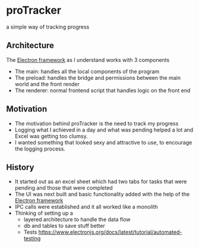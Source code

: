 # proTracker

a simple way of tracking progress

## Architecture

The [Electron framework](https://www.electronjs.org/) as I understand works with 3 components  

* The main: handles all the local components of the program  
* The preload: handles the bridge and permissions between the main world and the front render
* The renderer: normal frontend script that handles logic on the front end

## Motivation

* The motivation behind proTracker is the need to track my progress
* Logging what I achieved in a day and what was pending helped a lot and Excel was getting too clumsy.  
* I wanted something that looked sexy and attractive to use, to encourage the logging process.  

## History

* It started out as an excel sheet which had two tabs for tasks that were pending and those that were completed  
* The UI was next built and basic functionality added with the help of the [Electron framework](https://www.electronjs.org/)  
* IPC calls were established and it all worked like a monolith
* Thinking of setting up a
  * layered architecture to handle the data flow
  * db and tables to save stuff better
  * Tests https://www.electronjs.org/docs/latest/tutorial/automated-testing
  